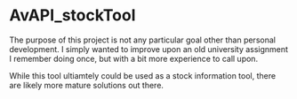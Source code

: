 # AvAPI_stockTool
The purpose of this project is not any particular goal other than personal development. I simply wanted to improve upon an old university assignment I remember doing once, but with a bit more experience to call upon.

While this tool ultiamtely could be used as a stock information tool, there are likely more mature solutions out there.